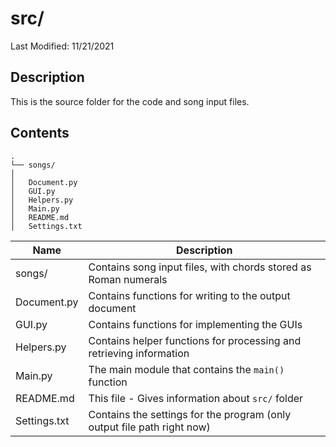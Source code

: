 # src/
Last Modified: 11/21/2021

## Description

This is the source folder for the code and song input files.

## Contents

```
.  
└── songs/  
│  
│   Document.py  
│   GUI.py  
│   Helpers.py  
│   Main.py  
│   README.md  
│   Settings.txt  
```

| Name | Description |
|---|---|
|songs/|Contains song input files, with chords stored as Roman numerals|
|Document.py|Contains functions for writing to the output document|
|GUI.py|Contains functions for implementing the GUIs|
|Helpers.py|Contains helper functions for processing and retrieving information|
|Main.py|The main module that contains the `main()` function|
|README.md|This file - Gives information about `src/` folder|
|Settings.txt|Contains the settings for the program (only output file path right now)|
